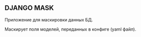 DJANGO MASK
-----------

Приложение для маскировки данных БД.

Маскирует поля моделей, переданных в конфиге (yaml файл).
